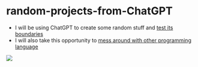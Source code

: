 # random-projects-from-ChatGPT

- I will be using ChatGPT to create some random stuff and [test its boundaries](https://github.com/cpp-johnny/random-projects-from-ChatGPT/blob/main/story-telling/Lenin%20Mushroom%20%F0%9F%8D%84)
- I will also take this opportunity to [mess around with other programming language](https://github.com/cpp-johnny/random-projects-from-ChatGPT/search?l=Brainfuck)


![](https://img.shields.io/github/last-commit/cpp-johnny/random-projects-from-ChatGPT?style=flat-square)
